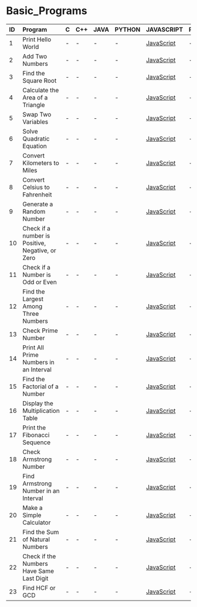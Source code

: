 # Basic_Programs
| ID |   Program     |  C  |  C++  |  JAVA  |  PYTHON  |  JAVASCRIPT  |  RUST  |  GO  |
| :-------- | :------- | :-------- | :-------- | :-------- | :-------- | :-------- | :--------- | :---------- |
| 1      |  Print Hello World |  - | - | - | - | [JavaScript](https://github.com/Avinash-web3/Basic_Programs/blob/main/JAVASCRIPT/HelloWorld.js) | - | -  |
| 2      |   Add Two Numbers |  - | - | - | - | [JavaScript](https://github.com/Avinash-web3/Basic_Programs/blob/main/JAVASCRIPT/addation.py) | - | -  |
| 3      |   Find the Square Root |  - | - | - | - | [JavaScript](https://github.com/Avinash-web3/Basic_Programs/blob/main/JAVASCRIPT/squareroot.js) | - | -  |
| 4      |   Calculate the Area of a Triangle |  - | - | - | - | [JavaScript](https://github.com/Avinash-web3/Basic_Programs/blob/main/JAVASCRIPT/areaoftraingle.js) | - | -  |
| 5      |   Swap Two Variables |  - | - | - | - | [JavaScript](https://github.com/Avinash-web3/Basic_Programs/blob/main/JAVASCRIPT/swaptwovariable.js) | - | -  |
| 6      |   Solve Quadratic Equation |  - | - | - | - | [JavaScript](https://github.com/Avinash-web3/Basic_Programs/blob/main/JAVASCRIPT/rootsofquadratic.js) | - | -  |
| 7      |   Convert Kilometers to Miles |  - | - | - | - | [JavaScript](https://github.com/Avinash-web3/Basic_Programs/blob/main/JAVASCRIPT/kilometertomiles.js) | - | -  |
| 8      |   Convert Celsius to Fahrenheit |  - | - | - | - | [JavaScript](https://github.com/Avinash-web3/Basic_Programs/blob/main/JAVASCRIPT/CelsiustoFahrenheit.js) | - | -  |
| 9      |   Generate a Random Number |  - | - | - | - | [JavaScript](https://github.com/Avinash-web3/Basic_Programs/blob/main/JAVASCRIPT/randomnumber.js) | - | -  |
| 10     |   Check if a number is Positive, Negative, or Zero |  - | - | - | - | [JavaScript](https://github.com/Avinash-web3/Basic_Programs/blob/main/JAVASCRIPT/numbercheck.js) | - | -  |
| 11     |   Check if a Number is Odd or Even |  - | - | - | - | [JavaScript](https://github.com/Avinash-web3/Basic_Programs/blob/main/JAVASCRIPT/evenodd.js) | - | -  |
| 12     |   Find the Largest Among Three Numbers |  - | - | - | - | [JavaScript](https://github.com/Avinash-web3/Basic_Programs/blob/main/JAVASCRIPT/largestnumber.js) | - | -  |
| 13     |   Check Prime Number |  - | - | - | - | [JavaScript](https://github.com/Avinash-web3/Basic_Programs/blob/main/JAVASCRIPT/prime.js) | - | -  |
| 14     |   Print All Prime Numbers in an Interval |  - | - | - | - | [JavaScript](https://github.com/Avinash-web3/Basic_Programs/blob/main/JAVASCRIPT/primebetweentwonumbers.js) | - | -  |
| 15     |   Find the Factorial of a Number |  - | - | - | - | [JavaScript](https://github.com/Avinash-web3/Basic_Programs/blob/main/JAVASCRIPT/factorial.js) | - | -  |
| 16     |   Display the Multiplication Table |  - | - | - | - | [JavaScript](https://github.com/Avinash-web3/Basic_Programs/blob/main/JAVASCRIPT/multiplication.js) | - | -  |
| 17     |   Print the Fibonacci Sequence |  - | - | - | - | [JavaScript](https://github.com/Avinash-web3/Basic_Programs/blob/main/JAVASCRIPT/fibonnaci.js) | - | -  |
| 18     |   Check Armstrong Number |  - | - | - | - | [JavaScript](https://github.com/Avinash-web3/Basic_Programs/blob/main/JAVASCRIPT/Armstrong.js) | - | -  |
| 19     |   Find Armstrong Number in an Interval |  - | - | - | - | [JavaScript](https://github.com/Avinash-web3/Basic_Programs/blob/main/JAVASCRIPT/Armstrongininterval.js) | - | -  |
| 20     |   Make a Simple Calculator|  - | - | - | - | [JavaScript](https://github.com/Avinash-web3/Basic_Programs/blob/main/JAVASCRIPT/calculator.js) | - | -  |
| 21     |   Find the Sum of Natural Numbers |  - | - | - | - | [JavaScript](https://github.com/Avinash-web3/Basic_Programs/blob/main/JAVASCRIPT/sumofnumber.js) | - | -  |
| 22     |   Check if the Numbers Have Same Last Digit |  - | - | - | - | [JavaScript](https://github.com/Avinash-web3/Basic_Programs/blob/main/JAVASCRIPT/checklastdigit.js) | - | -  |
| 23     |   Find HCF or GCD |  - | - | - | - | [JavaScript](https://github.com/Avinash-web3/Basic_Programs/edit/main/JAVASCRIPT/HCF_GCD.js) | - | -  |






